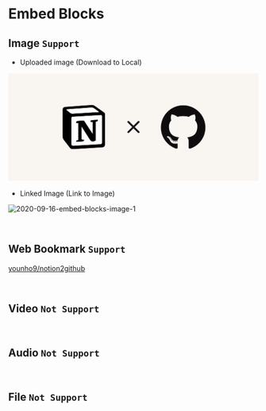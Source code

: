 # Embed Blocks

## Image `Support`

- Uploaded image (Download to Local)

![2020-09-16-embed-blocks-image-0](./images/2020-09-16-embed-blocks-image-0.png)

- Linked Image (Link to Image)

![2020-09-16-embed-blocks-image-1](https://images.unsplash.com/photo-1526170375885-4d8ecf77b99f?ixlib=rb-1.2.1&q=85&fm=jpg&crop=entropy&cs=srgb&ixid=eyJhcHBfaWQiOjYzOTIxfQ)

<br />

## Web Bookmark `Support`

[younho9/notion2github](https://github.com/younho9/notion2github)

<br />

## Video `Not Support`

<br />

## Audio `Not Support`

<br />

## File `Not Support`
